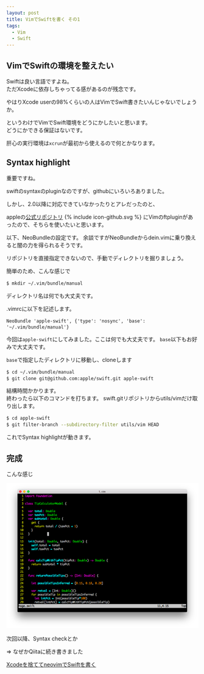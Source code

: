 ```yaml
---
layout: post
title: VimでSwiftを書く その1
tags:
  - Vim
  - Swift
---
```


## VimでSwiftの環境を整えたい

Swiftは良い言語ですよね。  
ただXcodeに依存しちゃってる感があるのが残念です。

やはりXcode userの98%くらいの人はVimでSwift書きたいんじゃないでしょうか。

というわけでVimでSwift環境をどうにかしたいと思います。  
どうにかできる保証はないです。

肝心の実行環境は`xcrun`が最初から使えるので何とかなります。  

## Syntax highlight

重要ですね。

swiftのsyntaxのpluginなのですが、githubにいろいろありました。

しかし、2.0以降に対応できていなかったりとアレだったのと、  

appleの[公式リポジトリ](https://github.com/apple/swift)
<span class="icon icon--github">{% include icon-github.svg %}</span>
にVimのftpluginがあったので、そちらを使いたいと思います。

以下、NeoBundleの設定です。
余談ですがNeoBundleからdein.vimに乗り換えると闇の力を得られるそうです。

リポジトリを直接指定できないので、手動でディレクトリを掘りましょう。

簡単のため、こんな感じで

~~~sh
$ mkdir ~/.vim/bundle/manual
~~~

ディレクトリ名は何でも大丈夫です。

.vimrcに以下を記述します。

~~~vim
NeoBundle 'apple-swift', {'type': 'nosync', 'base': '~/.vim/bundle/manual'} 
~~~

今回は`apple-swift`にしてみました。ここは何でも大丈夫です。
`base`以下もお好みで大丈夫です。

`base`で指定したディレクトリに移動し、cloneします

~~~sh
$ cd ~/.vim/bundle/manual
$ git clone git@github.com:apple/swift.git apple-swift
~~~

結構時間かかります。  
終わったら以下のコマンドを打ちます。
swift.gitリポジトリからutils/vimだけ取り出します。

~~~sh
$ cd apple-swift
$ git filter-branch --subdirectory-filter utils/vim HEAD
~~~

これでSyntax highlightが動きます。

## 完成

こんな感じ

![apple-swift](/images/swift-syntax.png)

次回以降、Syntax checkとか

=> なぜかQiitaに続き書きました

[Xcodeを捨ててneovimでSwiftを書く](http://qiita.com/shotat/items/eb8c9afdf2e31633b291)
